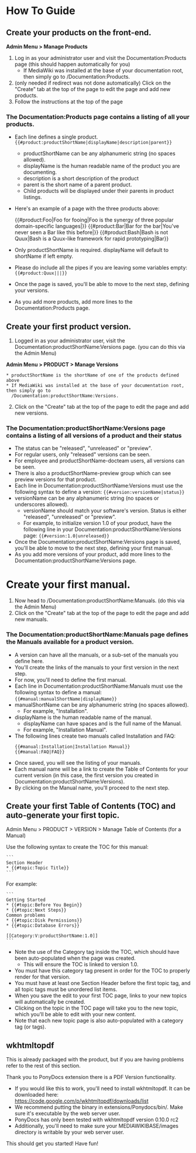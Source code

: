 # How To Guide

## Create your products on the front-end.

**Admin Menu > Manage Products**

1. Log in as your administrator user and visit the Documentation:Products page (this should happen automatically for you)
	* If MediaWiki was installed at the base of your documentation root, then simply go to /Documentation:Products.
2. (only needed if redirect was not done automatically) Click on the "Create" tab at the top of the page to edit the page and add new products.
3. Follow the instructions at the top of the page

### The Documentation:Products page contains a listing of all your products.

* Each line defines a single product.
  `{{#product:productShortName|displayName|description|parent}}`
	* productShortName can be any alphanumeric string (no spaces allowed).
	* displayName is the human readable name of the product you are documenting.
	* description is a short description of the product
	* parent is the short name of a parent product.
	* Child products will be displayed under their parents in product listings.
* Here's an example of a page with the three products above:

	{{#product:Foo|Foo for fooing|Foo is the synergy of three popular domain-specific languages|}}
	{{#product:Bar|Bar for the bar|You've never seen a Bar like this before|}}
	{{#product:Bash|Bash is not Quux|Bash is a Quux-like framework for rapid prototyping|Bar}}

* Only productShortName is required. displayName will default to shortName if left empty. 
* Please do include all the pipes if you are leaving some variables empty: `{{#product:Quux|||}}`
* Once the page is saved, you'll be able to move to the next step, defining your versions.
* As you add more products, add more lines to the Documentation:Products page.

## Create your first product version.

1. Logged in as your administrator user, visit the Documentation:productShortName:Versions page. (you can do this via the Admin Menu)

**Admin Menu > PRODUCT > Manage Versions**

	* productShortName is the shortName of one of the products defined above
	* If MediaWiki was installed at the base of your documentation root, then simply go to
	  /Documentation:productShortName:Versions.

2. Click on the "Create" tab at the top of the page to edit the page and add new versions.

### The Documentation:productShortName:Versions page contains a listing of all versions of a product and their status

* The status can be "released", "unreleased" or "preview".
* For regular users, only "released" versions can be seen.
* For employee and productShortName-docteam users, all versions can be seen.
* There is also a productShortName-preview group which can see preview versions for that product.
* Each line in Documentation:productShortName:Versions must use the following syntax to define a version:
  `{{#version:versionName|status}}`
* versionName can be any alphanumeric string (no spaces or underscores allowed).
	* versionName should match your software's version. Status is either "released", "unreleased" or  "preview".
	* For example, to initialize version 1.0 of your product, have the following line in your 
	  Documentation:productShortName:Versions page:
	  `{{#version:1.0|unreleased}}`
* Once the Documentation:productShortName:Versions page is saved, you'll be able to move to the next step, defining your first
  manual.
* As you add more versions of your product, add more lines to the Documentation:productShortName:Versions page.

# Create your first manual.

1. Now head to /Documentation:productShortName:Manuals. (do this via the Admin Menu)
2. Click on the "Create" tab at the top of the page to edit the page and add new manuals.

### The Documentation:productShortName:Manuals page defines the Manuals available for a product version.

* A version can have all the manuals, or a sub-set of the manuals you define here.
* You'll create the links of the manuals to your first version in the next step.
* For now, you'll need to define the first manual.
* Each line in Documentation:productShortName:Manuals must use the following syntax to define a manual:
  `{{#manual:manualShortName|displayName}}`
* manualShortName can be any alphanumeric string (no spaces allowed).
	* For example, "Installation".
* displayName is the human readable name of the manual.
	* displayName can have spaces and is the full name of the Manual.
	* For example, "Installation Manual".
* The following lines create two manuals called Installation and FAQ:
	```
	{{#manual:Installation|Installation Manual}}
	{{#manual:FAQ|FAQ}}
	```
* Once saved, you will see the listing of your manuals.
* Each manual name will be a link to create the Table of Contents for your current version (in this case, the first version you
  created in Documentation:productShortName:Versions).
* By clicking on the Manual name, you'll proceed to the next step. 

## Create your first Table of Contents (TOC) and auto-generate your first topic.

Admin Menu > PRODUCT > VERSION > Manage Table of Contents (for a Manual)

Use the following syntax to create the TOC for this manual:

	```
	Section Header
	* {{#topic:Topic Title}}
	```

For example:

	```
	Getting Started
	* {{#topic:Before You Begin}}
	* {{#topic:Next Steps}}
	Common problems
	* {{#topic:Disk Permissions}}
	* {{#topic:Database Errors}}

	[[Category:V:productShortName:1.0]]
	```

* Note the use of the Category tag inside the TOC, which should have been auto-populated when the page was created.
	* This will ensure the TOC is linked to version 1.0.
* You must have this category tag present in order for the TOC to properly render for that version.
* You must have at least one Section Header before the first topic tag, and all topic tags must be unordered list items.
* When you save the edit to your first TOC page, links to your new topics will automatically be created.
* Clicking on the topic in the TOC page will take you to the new topic, which you'll be able to edit with your new content.
* Note that each new topic page is also auto-populated with a category tag (or tags).

## wkhtmltopdf

This is already packaged with the product, but if you are having problems refer to the rest of this section.

Thank you to PonyDocs extension there is a PDF Version functionality. 

* If you would like this to work, you'll need to install wkhtmltopdf. It can be downloaded here:
  https://code.google.com/p/wkhtmltopdf/downloads/list
* We recommend putting the binary in extensions/Ponydocs/bin/. Make sure it's executable by the web server user.
* PonyDocs has only been tested with wkhtmltopdf version 0.10.0 rc2
* Additionally, you'll need to make sure your MEDIAWIKIBASE/images directory is writable by your web server user.

This should get you started! Have fun!
